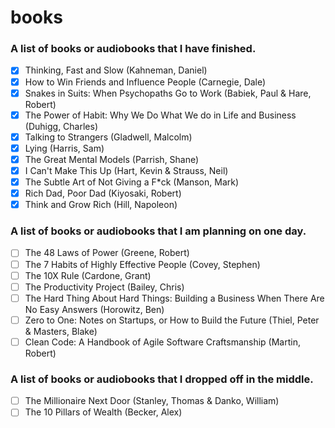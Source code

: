 # books

### A list of books or audiobooks that I have finished.

- [x] Thinking, Fast and Slow (Kahneman, Daniel)
- [x] How to Win Friends and Influence People (Carnegie, Dale)
- [x] Snakes in Suits: When Psychopaths Go to Work (Babiek, Paul & Hare, Robert)
- [x] The Power of Habit: Why We Do What We do in Life and Business (Duhigg, Charles)
- [x] Talking to Strangers (Gladwell, Malcolm)
- [x] Lying (Harris, Sam)
- [x] The Great Mental Models (Parrish, Shane)
- [x] I Can't Make This Up (Hart, Kevin & Strauss, Neil)
- [x] The Subtle Art of Not Giving a F*ck (Manson, Mark)
- [x] Rich Dad, Poor Dad (Kiyosaki, Robert)
- [x] Think and Grow Rich (Hill, Napoleon)

### A list of books or audiobooks that I am planning on one day.

- [ ] The 48 Laws of Power (Greene, Robert)
- [ ] The 7 Habits of Highly Effective People (Covey, Stephen)
- [ ] The 10X Rule (Cardone, Grant)
- [ ] The Productivity Project (Bailey, Chris)
- [ ] The Hard Thing About Hard Things: Building a Business When There Are No Easy Answers (Horowitz, Ben)
- [ ] Zero to One: Notes on Startups, or How to Build the Future (Thiel, Peter & Masters, Blake)
- [ ] Clean Code: A Handbook of Agile Software Craftsmanship (Martin, Robert)

### A list of books or audiobooks that I dropped off in the middle.

- [ ] The Millionaire Next Door (Stanley, Thomas & Danko, William)
- [ ] The 10 Pillars of Wealth (Becker, Alex)
